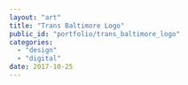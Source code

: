 ```yaml
---
layout: "art"
title: "Trans Baltimore Logo"
public_id: "portfolio/trans_baltimore_logo"
categories:
  - "design"
  - "digital"
date: 2017-10-25
---
```

